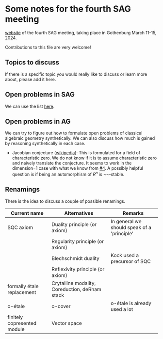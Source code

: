 Some notes for the fourth SAG meeting
=====================================
[website](https://felix-cherubini.de/sag-meeting-4.html) of the fourth SAG meeting, taking place in Gothenburg March 11-15, 2024.

Contributions to this file are very welcome!

Topics to discuss
-----------------

If there is a specific topic you would really like to discuss or learn more about, please add it here.

Open problems in SAG
--------------------

We can use the list [here](https://github.com/felixwellen/synthetic-zariski?tab=readme-ov-file#questions).

Open problems in AG
-------------------
We can try to figure out how to formulate open problems of classical algebraic geometry synthetically.
We can also discuss how much is gained by reasoning synthetically in each case. 

+ Jacobian conjecture ([wikipedia](https://en.wikipedia.org/wiki/Jacobian_conjecture)):
  This is formulated for a field of characteristic zero.
  We do not know if it is to assume characteristic zero and naively translate the conjecture.
  It seems to work in the dimension=1 case with what we know from [#4](https://github.com/felixwellen/synthetic-zariski/issues/4).
  A possibly helpful question is if being an automorphism of $R^n$ is $\neg\neg$-stable.
  
Renamings
---------
There is the idea to discuss a couple of possible renamings.

| Current name               | Alternatives                                   | Remarks                                     |
|----------------------------|------------------------------------------------|---------------------------------------------|
| SQC axiom                  | Duality principle (or axiom)                   | In general we should speak of a 'principle' |
|                            | Regularity principle (or axiom)                |                                             |
|                            | Blechschmidt duality                           | Kock used a precursor of SQC                |
|                            | Reflexivity principle (or axiom)               |                                             |
| formally étale replacement | Crytalline modality, Coreduction, deRham stack |						    |
| o-étale                    | o-cover	  	    		              | o-étale is already used a lot               |
| finitely copresented module | Vector space                                  |                                             |
